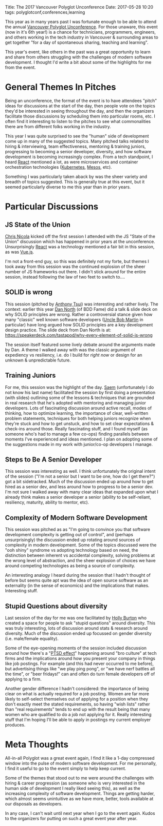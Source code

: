 Title: The 2017 Vancouver Polyglot Unconference
Date: 2017-05-28 10:20
tags: polyglotconf,conferences,learning

This year as in many years past I was fortunate enough to be able to attend the annual
[Vancouver Polyglot Unconference](https://www.polyglotconf.com). For those unaware, this event (now in it's 6th year!)
is a chance for technicians, programmers, engineers, and others working in the tech industry in Vancouver & surrounding
areas to get together "for a day of spontaneous sharing, teaching and learning".

This year's event, like others in the past was a great opportunity to learn and share from others struggling with the
challenges of modern software development. I thought I'd write a bit about some of the highlights for me from the event.

# General Themes In Pitches

Being an unconference, the format of the event is to have attendees "pitch" ideas for discussions at the start of the
day, then people vote on the topics they'd be interested in seeing throughout the day, and then the organizers
facilitate those discussions by scheduling them into particular rooms, etc. I often find it interesting to listen to the
pitches to see what commonalities there are from different folks working in the industry.

This year I was quite surprised to see the "human" side of development come up in many of the suggested topics. Many
pitched talks related to hiring & interviewing, team effectiveness, mentoring & training juniors, progressing to
becoming a senior developer, diversity, and how software development is becoming increasingly complex. From a tech
standpoint, I heard [React](https://github.com/reactjs) mentioned a lot, as were microservices and container
orchestration technologies ([Kubernetes](https://kubernetes.io/), [Mesos](http://mesos.apache.org/), etc).

Something I was particularly taken aback by was the sheer variety and breadth of topics suggested. This is generally
true at this event, but it seemed particularly diverse to me this year than in prior years.

# Particular Discussions

## JS State of the Union

[Chris Nicola](https://twitter.com/chrismnicola) kicked off the first session I attended with the JS "State of the
Union" discussion which has happened in prior years at the unconference. Unsurprisingly [React](https://github.com/reactjs)
was a technology mentioned a fair bit in this session, as was [Vue.js](https://vuejs.org/).

I'm not a front-end guy, so this was definitely not my forte, but themes I took away from this session was the continued
explosion of the sheer number of JS frameworks out there. I didn't stick around for the entire session, instead following
the law of two feet to switch to....

## SOLID is wrong

This session (pitched by [Anthony Tsui](https://twitter.com/matresstester)) was interesting and rather lively. The
context: earlier this year
[Dan North](http://twitter.com/tastapod) (of BDD Fame) did a talk & slide deck on why SOLID principles are wrong. Rather
a controversial stance given how many "classic" well known software developers
([Uncle Bob Martin](https://twitter.com/unclebobmartin) in particular) have long argued how SOLID principles are a key
development design practice. The slide deck from Dan North is at: <https://speakerdeck.com/tastapod/why-every-element-of-solid-is-wrong>

The session itself featured some lively debate around the arguments made by Dan. A theme I walked away with was the
classic argument of expediency vs resiliency, i.e. do I build for *right now* or design for an unknown & unpredictable future.

## Training Juniors

For me, this session was the highlight of the day. [Saem](https://twitter.com/saemg) (unfortunately I do not know his
last name) facilitated the session by first doing a presentation (with slides) outlining some of the lessons &
techniques that are grounded in real research that he's adopted with mentoring and managing junior developers. Lots of
fascinating discussion around active recall, modes of thinking, how to optimize learning, the importance of clear,
well-written problem statements, techniques for both helping juniors recognize when they're stuck and how to get
unstuck, and how to set clear expectations & check-ins around those. Really fascinating stuff, and I found myself (as
someone who's had to manage a few co-ops) finding parallels between moments I've experienced and ideas mentioned. I plan
on adopting some of the suggestions made in my work with junior/co-op developers I manage.

## Steps to Be A Senior Developer

This session was interesting as well. I think unfortunately the original intent of the session ("I'm not a senior but I
want to be one, how do I get there?") got a bit sidetracked. Much of the discussion ended up around how to get hired as
a senior dev, and less around how to progress to be a senior dev. I'm not sure I walked away with many clear ideas that
expanded upon what I already think makes a senior developer a senior (ability to be self-reliant, resiliency, maturity,
ability to mentor, etc).

## Complexity of Modern Software Development

This session was pitched as as "I'm going to convince you that software development complexity is getting out of
control", and (perhaps unsurprisingly) the discussion ended up rotating around sources of complexity in modern
development. Some of the topics discussed were the "ooh shiny" syndrome vs adopting technology based on need, the
distinction between inherent vs accidental complexity, solving problems at the wrong level of abstraction, and the sheer
explosion of choices we have around competing technologies as being a source of complexity.

An interesting analogy I heard during the session that I hadn't thought of before but seems quite apt was the idea of
open source software as an externality (in the sense of economics) and the implications that makes. Interesting stuff.

## Stupid Questions about diversity

Last session of the day for me was one facilitated by [Holly Burton](https://twitter.com/hmkjburton) who created a space
for people to ask "stupid questions" around diversity. This was truly interesting, lots of discussion around stats &
research around diversity. Much of the discussion ended up focussed on gender diversity (i.e. male/female equality).

Some of the eye-opening moments of the session included discussion around how there's a
"[PTSD effect](https://en.wikipedia.org/wiki/Posttraumatic_stress_disorder)" happening around "bro culture" at tech
firms and the implications around how you present your company in things like job postings. For example (and this had
never occurred to me before), but advertising things like "we play ping pong", or "we have nerf battles all the time",
or "beer fridays!" can and often do turn female developers off of applying to a firm.

Another gender difference I hadn't considered: the importance of being clear on what is actually required for a job
posting. Women are far more likely to self-select themselves out of applying for a position when they don't exactly meet
the stated requirements, so having "wish lists" rather than "real requirements" tends to end up with the result being
that many women who are qualified to do a job not applying for it. Really interesting stuff that I'm hoping I'll be able
to apply in postings my current employer produces.

# Meta Thoughts

All-in-all Polyglot was a great event again, I find it like a 1-day compressed window into the pulse of modern software
development. For me personally, I find it useful to go to the event simply to help keep current.

Some of the themes that stood out to me were around the challenges with hiring & career progression (as someone who is
very interested in the human side of development I really liked seeing this), as well as the increasing complexity of
software development. Things are getting harder, which almost seems unintuitive as we have more, better, tools available
at our disposals as developers.

In any case, I can't wait until next year when I go to the event again. Kudos to the organizers for putting on such a
great event year after year.
